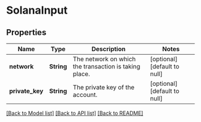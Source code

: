 # SolanaInput
## Properties

| Name | Type | Description | Notes |
|------------ | ------------- | ------------- | -------------|
| **network** | **String** | The network on which the transaction is taking place. | [optional] [default to null] |
| **private\_key** | **String** | The private key of the account. | [optional] [default to null] |

[[Back to Model list]](../README.md#documentation-for-models) [[Back to API list]](../README.md#documentation-for-api-endpoints) [[Back to README]](../README.md)

